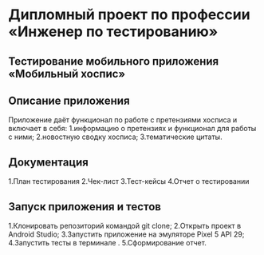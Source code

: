 # **Дипломный проект по профессии «Инженер по тестированию»**

## **Тестирование мобильного приложения «Мобильный хоспис»**

## **Описание приложения**

Приложение даёт функционал по работе с претензиями хосписа и включает в себя:
1.информацию о претензиях и функционал для работы с ними;
2.новостную сводку хосписа;
3.тематические цитаты.

## **Документация**

1.План тестирования
2.Чек-лист
3.Тест-кейсы
4.Отчет о тестировании

## **Запуск приложения и тестов**

1.Клонировать репозиторий командой git clone;
2.Открыть проект в Android Studio;
3.Запустить приложение на эмуляторе Pixel 5 API 29;
4.Запустить тесты в терминале .
5.Сформирование отчет.
